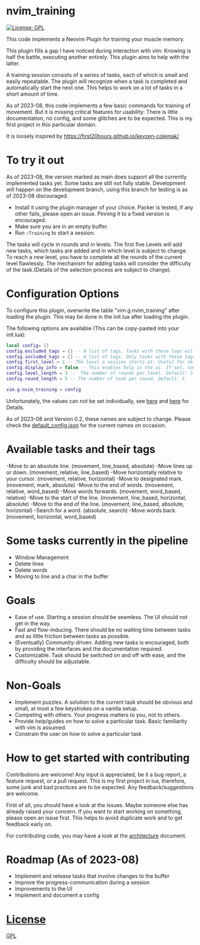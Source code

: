# nvim_training

[![License: GPL](https://img.shields.io/badge/License-GPL-brightgreen.svg)](https://opensource.org/license/gpl-3-0/)

This code implements a Neovim Plugin for training your muscle memory.

This plugin fills a gap I have noticed during interaction with vim:
Knowing is half the battle, executing another entirely.
This plugin aims to help with the latter.

A training session consists of a series of tasks, each of which is small and easily repeatable.
The plugin will recognize when a task is completed and automatically start the next one.
This helps to work on a lot of tasks in a short amount of time.

As of 2023-08, this code implements a few basic commands for training of movement.
But it is missing critical features for usability: There is little documentation, no config, 
and some glitches are to be expected. This is my first project in this particular domain.

It is loosely inspired by https://first20hours.github.io/keyzen-colemak/

# To try it out

As of 2023-08, the version marked as main does support all the currently implemented tasks yet.
Some tasks are still not fully stable. Development will happen on the development branch, using 
this branch for testing is as of 2023-08 discouraged.

- Install it using the plugin manager of your choice. Packer is tested, if any other fails, please open an issue. Pinning it to a fixed version is encouraged.
- Make sure you are in an empty buffer.
- Run `:Training` to start a session.

The tasks will cycle in rounds and in levels. The first five Levels will add new tasks, 
which tasks are added and in which level is subject to change.
To reach a new level, you have to complete all the rounds of the current level
flawlessly. The mechanism for adding tasks will consider the difficulty of the task.(Details 
of the selection process are subject to change).

# Configuration Options
To configure this plugin, overwrite the table "vim.g.nvim_training" after loading the plugin. 
This may be done in the init.lua after loading the plugin.

The following options are available (This can be copy-pasted into your init.lua):
```lua
local config= {}
config.excluded_tags = {} -- A list of tags. Tasks with these tags will not be included in the session. Default: empty list
config.included_tags = {} -- A list of tags. Only tasks with these tags will be included in the session(If not set, all tags will be included). Default: empty list
config.first_level = 1 -- The level a session starts at. Useful for skipping the early easy tasks.  Default: 1
config.display_info = false -- This enables help in the ui. If set, some tasks will provide a hint on how to do them. Default: false
config.level_length = 3 --  The number of rounds per level. Default: 3
config.round_length = 5 -- The number of task per round. Default: 5

vim.g.nvim_training = config
```

Unfortunately, the values can not be set individually,
see [here](https://neovim.io/doc/user/lua-guide.html#lua-guide-variables)
and [here](https://github.com/neovim/neovim/issues/12544) for Details.

As of 2023-08 and Version 0.2, these names are subject to change. Please check the [default_config.json](plugin/default_config.json) for the current names 
on occasion. 

# Available tasks and their tags
-Move to an absolute line. (movement, line_based, absolute)
-Move lines up or down. (movement, relative, line_based)
-Move horizontally relative to your cursor. (movement, relative, horizontal)
-Move to designated mark. (movement, mark, absolute)
-Move to the end of words. (movement, relative, word_based)
-Move words forwards. (movement, word_based, relative)
-Move to the start of the line. (movement, line_based, horizontal, absolute)
-Move to the end of the line. (movement, line_based, absolute, horizontal)
-Search for a word. (absolute, search)
-Move words back. (movement, horizontal, word_based)


# Some tasks currently in the pipeline 
- Window Management
- Delete lines 
- Delete words 
- Moving to line and a char in the buffer

# Goals 
- Ease of use. Starting a session should be seamless. The UI should not get in the way.
- Fast and flow-inducing. There should be no waiting time between tasks and as little friction between tasks as possible.
- (Eventually) Community-driven. Adding new tasks is encouraged, both by providing the interfaces and the documentation required.
- Customizable. Task should be switched on and off with ease, and the difficulty should be adjustable.

# Non-Goals
- Implement puzzles. A solution to the current task should be obvious and small, at most a few keystrokes on a vanilla setup.
- Competing with others. Your progress matters to you, not to others. 
- Provide help/guides on how to solve a particular task. Basic familiarity with vim is assumed.
- Constrain the user on how to solve a particular task


# How to get started with contributing
Contributions are welcome! Any input is appreciated, be it a bug report, a feature request, or a pull request.
This is my first project in lua, therefore, some junk and bad practices are to be expected. Any feedback/suggestions
are welcome. 

First of all, you should have a look at the issues. Maybe someone else has already raised your concern.
If you want to start working on something, please open an issue first. This helps to avoid duplicate work and to get feedback early on.

For contributing code, you may have a look at the [architecture](docs/architecture.md) document. 

# Roadmap (As of 2023-08)
- Implement and release tasks that involve changes to the buffer
- Improve the progress-communication during a session
- Improvements to the UI
- Implement and document a config


# [License](/LICENSE)
[GPL](LICENSE)